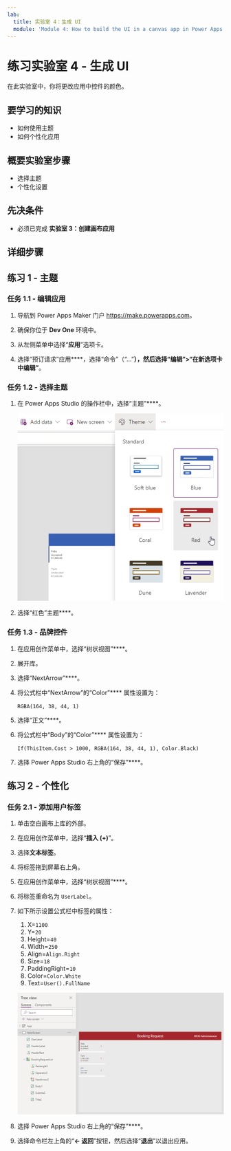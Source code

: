 ```yaml
---
lab:
  title: 实验室 4：生成 UI
  module: 'Module 4: How to build the UI in a canvas app in Power Apps'
---
```


# 练习实验室 4 - 生成 UI

在此实验室中，你将更改应用中控件的颜色。

## 要学习的知识

- 如何使用主题
- 如何个性化应用

## 概要实验室步骤

- 选择主题
- 个性化设置
  
## 先决条件

- 必须已完成 **实验室 3：创建画布应用**

## 详细步骤

## 练习 1 - 主题

### 任务 1.1 - 编辑应用

1. 导航到 Power Apps Maker 门户 <https://make.powerapps.com>。

1. 确保你位于 **Dev One** 环境中。

1. 从左侧菜单中选择“**应用**”选项卡。

1. 选择“预订请求”应用****，选择“命令”（“...”****），然后选择“编辑”>“在新选项卡中编辑”****。

### 任务 1.2 - 选择主题

1. 在 Power Apps Studio 的操作栏中，选择“主题”****。

    ![选择主题的屏幕截图。](../media/select-theme.png)

1. 选择“红色”主题****。

### 任务 1.3 - 品牌控件

1. 在应用创作菜单中，选择“树状视图”****。

1. 展开库。

1. 选择“NextArrow”****。

1. 将公式栏中“NextArrow”的“Color”**** 属性设置为：

    ```powerappsfl
    RGBA(164, 38, 44, 1)
    ```

1. 选择“正文”****。

1. 将公式栏中“Body”的“Color”**** 属性设置为：

    ```powerappsfl
    If(ThisItem.Cost > 1000, RGBA(164, 38, 44, 1), Color.Black)
    ```

1. 选择 Power Apps Studio 右上角的“保存”****。

## 练习 2 - 个性化

### 任务 2.1 - 添加用户标签

1. 单击空白画布上库的外部。

1. 在应用创作菜单中，选择“**插入 (+)**”。

1. 选择**文本标签**。

1. 将标签拖到屏幕右上角。

1. 在应用创作菜单中，选择“树状视图”****。

1. 将标签重命名为 `UserLabel`。

1. 如下所示设置公式栏中标签的属性：

   1. X=`1100`
   1. Y=`20`
   1. Height=`40`
   1. Width=`250`
   1. Align=`Align.Right`
   1. Size=`18`
   1. PaddingRight=`10`
   1. Color=`Color.White`
   1. Text=`User().FullName`

    ![具有个性化设置的主屏幕的屏幕截图。](../media/main-screen-personalized.png)

1. 选择 Power Apps Studio 右上角的“保存”****。

1. 选择命令栏左上角的“**<- 返回**”按钮，然后选择“**退出**”以退出应用。
